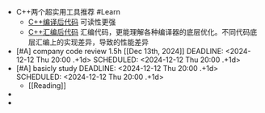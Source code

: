 - C++两个超实用工具推荐 #Learn
	- [C++编译后代码](https://cppinsights.io/) 可读性更强
	- [C++汇编后代码](https://godbolt.org/) 汇编代码，更能理解各种编译器的底层优化。不同代码底层汇编上的实现差异，导致的性能差异
- [#A] company code review 1.5h [[Dec 13th, 2024]]
  DEADLINE: <2024-12-12 Thu 20:00 .+1d>
  SCHEDULED: <2024-12-12 Thu 20:00 .+1d>
- [#A] basicly study
  DEADLINE: <2024-12-12 Thu 20:00 .+1d>
  SCHEDULED: <2024-12-12 Thu 20:00 .+1d>
	- [[Reading]]
-
-